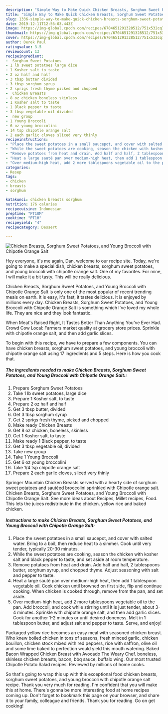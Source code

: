 ```yaml
---
description: "Simple Way to Make Quick Chicken Breasts, Sorghum Sweet Potatoes, and Young Broccoli with Chipotle Orange Salt"
title: "Simple Way to Make Quick Chicken Breasts, Sorghum Sweet Potatoes, and Young Broccoli with Chipotle Orange Salt"
slug: 1336-simple-way-to-make-quick-chicken-breasts-sorghum-sweet-potatoes-and-young-broccoli-with-chipotle-orange-salt
date: 2019-12-11T12:56:03.443Z
image: https://img-global.cpcdn.com/recipes/6704651291328512/751x532cq70/chicken-breasts-sorghum-sweet-potatoes-and-young-broccoli-with-chipotle-orange-salt-recipe-main-photo.jpg
thumbnail: https://img-global.cpcdn.com/recipes/6704651291328512/751x532cq70/chicken-breasts-sorghum-sweet-potatoes-and-young-broccoli-with-chipotle-orange-salt-recipe-main-photo.jpg
cover: https://img-global.cpcdn.com/recipes/6704651291328512/751x532cq70/chicken-breasts-sorghum-sweet-potatoes-and-young-broccoli-with-chipotle-orange-salt-recipe-main-photo.jpg
author: Derek Paul
ratingvalue: 3.5
reviewcount: 13
recipeingredient:
-  Sorghum Sweet Potatoes
- 1 lb sweet potatoes large dice
- 1 Kosher salt to taste
- 2 oz half and half
- 3 tbsp butter divided
- 3 tbsp sorghum syrup
- 2 sprigs fresh thyme picked and chopped
-  Chicken Breasts
- 8 oz chicken boneless skinless
- 1 Kosher salt to taste
- 1 Black pepper to taste
- 3 tbsp vegetable oil divided
-  new group
- 1 Young Broccoli
- 6 oz young broccolini
- 14 tsp chipotle orange salt
- 2 each garlic cloves sliced very thinly
recipeinstructions:
- "Place the sweet potatoes in a small saucepot, and cover with salted water. Bring to a boil, then reduce heat to a simmer. Cook until very tender, typically 20-30 minutes."
- "While the sweet potatoes are cooking, season the chicken with kosher salt and black pepper to taste, and set aside at room temperature."
- "Remove potatoes from heat and drain. Add half and half, 2 tablespoons butter, sorghum syrup, and chopped thyme. Adjust seasoning with salt and pepper to taste."
- "Heat a large sauté pan over medium-high heat, then add 1 tablespoon vegetable oil. Cook chicken until browned on first side, flip and continue cooking. When chicken is cooked through, remove from the pan, and set aside."
- "Over medium-high heat, add 2 more tablespoons vegetable oil to the pan. Add broccoli, and cook while stirring until it is just tender, about 3-4 minutes. Sprinkle with chipotle orange salt, and then add garlic slices. Cook for another 1-2 minutes or until desired doneness. Melt in 1 tablespoon butter, and adjust salt and pepper to taste. Serve, and enjoy!"
categories:
- Resep
tags:
- chicken
- breasts
- sorghum

katakunci: chicken breasts sorghum
nutrition: 176 calories
recipecuisine: Indonesian
preptime: "PT10M"
cooktime: "PT1H"
recipeyield: "4"
recipecategory: Dessert

---
```



![Chicken Breasts, Sorghum Sweet Potatoes, and Young Broccoli with Chipotle Orange Salt](https://img-global.cpcdn.com/recipes/6704651291328512/751x532cq70/chicken-breasts-sorghum-sweet-potatoes-and-young-broccoli-with-chipotle-orange-salt-recipe-main-photo.jpg)

Hey everyone, it's me again, Dan, welcome to our recipe site. Today, we're going to make a special dish, chicken breasts, sorghum sweet potatoes, and young broccoli with chipotle orange salt. One of my favorites. For mine, I will make it a bit tasty. This will be really delicious.

Chicken Breasts, Sorghum Sweet Potatoes, and Young Broccoli with Chipotle Orange Salt is only one of the most popular of recent trending meals on earth. It is easy, it's fast, it tastes delicious. It is enjoyed by millions every day. Chicken Breasts, Sorghum Sweet Potatoes, and Young Broccoli with Chipotle Orange Salt is something which I've loved my whole life. They are nice and they look fantastic.

When Meat&#39;s Raised Right, It Tastes Better Than Anything You&#39;ve Ever Had. Crowd Cow Local: Farmers market quality at grocery store prices. Sprinkle with chipotle orange salt, and then add garlic slices.


To begin with this recipe, we have to prepare a few components. You can have chicken breasts, sorghum sweet potatoes, and young broccoli with chipotle orange salt using 17 ingredients and 5 steps. Here is how you cook that.

##### The ingredients needed to make Chicken Breasts, Sorghum Sweet Potatoes, and Young Broccoli with Chipotle Orange Salt::

1. Prepare  Sorghum Sweet Potatoes
1. Take 1 lb sweet potatoes, large dice
1. Prepare 1 Kosher salt, to taste
1. Prepare 2 oz half and half
1. Get 3 tbsp butter, divided
1. Get 3 tbsp sorghum syrup
1. Get 2 sprigs fresh thyme, picked and chopped
1. Make ready  Chicken Breasts
1. Get 8 oz chicken, boneless, skinless
1. Get 1 Kosher salt, to taste
1. Make ready 1 Black pepper, to taste
1. Get 3 tbsp vegetable oil, divided
1. Take  new group
1. Take 1 Young Broccoli
1. Get 6 oz young broccolini
1. Take 1/4 tsp chipotle orange salt
1. Prepare 2 each garlic cloves, sliced very thinly


Springer Mountain Chicken Breasts served with a hearty side of sorghum sweet potatoes and sautéed broccolini sprinkled with Chipotle orange salt. Chicken Breasts, Sorghum Sweet Potatoes, and Young Broccoli with Chipotle Orange Salt. See more ideas about Recipes, Millet recipes, Food. This lets the juices redistribute in the chicken. yellow rice and baked chicken. 

##### Instructions to make Chicken Breasts, Sorghum Sweet Potatoes, and Young Broccoli with Chipotle Orange Salt:

1. Place the sweet potatoes in a small saucepot, and cover with salted water. Bring to a boil, then reduce heat to a simmer. Cook until very tender, typically 20-30 minutes.
1. While the sweet potatoes are cooking, season the chicken with kosher salt and black pepper to taste, and set aside at room temperature.
1. Remove potatoes from heat and drain. Add half and half, 2 tablespoons butter, sorghum syrup, and chopped thyme. Adjust seasoning with salt and pepper to taste.
1. Heat a large sauté pan over medium-high heat, then add 1 tablespoon vegetable oil. Cook chicken until browned on first side, flip and continue cooking. When chicken is cooked through, remove from the pan, and set aside.
1. Over medium-high heat, add 2 more tablespoons vegetable oil to the pan. Add broccoli, and cook while stirring until it is just tender, about 3-4 minutes. Sprinkle with chipotle orange salt, and then add garlic slices. Cook for another 1-2 minutes or until desired doneness. Melt in 1 tablespoon butter, and adjust salt and pepper to taste. Serve, and enjoy!


Packaged yellow rice becomes an easy meal with seasoned chicken breast. Who knew boiled chicken in tons of seasons, fresh minced garlic, chicken bouillon, chicken stock mixed with red peppers, rice with saffron, olive oil and some lime baked to perfection would yield this mouth watering. Baked Bacon Wrapped Chicken Breast with Avocado The Weary Chef. boneless, skinless chicken breasts, bacon, bbq sauce, buffalo wing. Our most trusted Chipotle Potato Salad recipes. Reviewed by millions of home cooks. 

So that's going to wrap this up with this exceptional food chicken breasts, sorghum sweet potatoes, and young broccoli with chipotle orange salt recipe. Thank you very much for reading. I'm confident that you will make this at home. There's gonna be more interesting food at home recipes coming up. Don't forget to bookmark this page on your browser, and share it to your family, colleague and friends. Thank you for reading. Go on get cooking!
